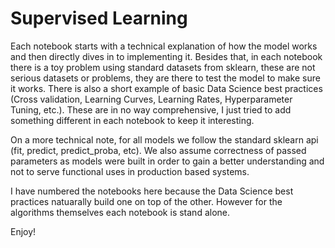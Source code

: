 # Supervised Learning

Each notebook starts with a technical explanation of how the model works and then directly dives in to implementing it. Besides that, in each notebook there is a toy problem using standard datasets from sklearn, these are not serious datasets or problems, they are there to test the model to make sure it works. There is also a short example of basic Data Science best practices (Cross validation, Learning Curves, Learning Rates, Hyperparameter Tuning, etc.). These are in no way comprehensive, I just tried to add something different in each notebook to keep it interesting.

On a more technical note, for all models we follow the standard sklearn api (fit, predict, predict_proba, etc). We also assume correctness of passed parameters as models were built in order to gain a better understanding and not to serve functional uses in production based systems. 

I have numbered the notebooks here because the Data Science best practices natuarally build one on top of the other. However for the algorithms themselves each notebook is stand alone.

Enjoy!
